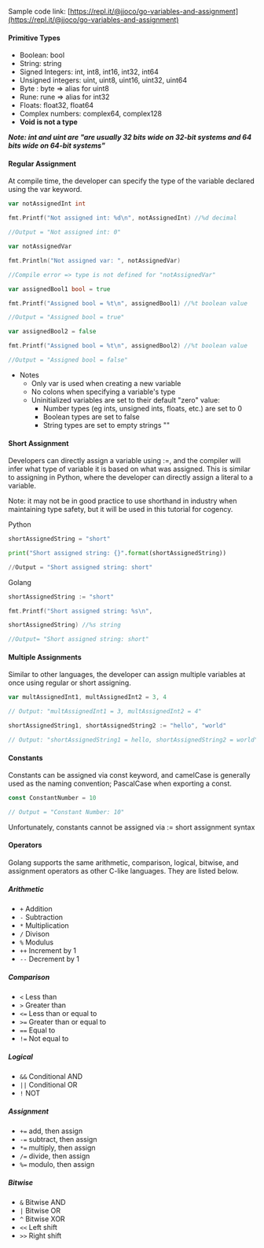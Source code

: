Sample code link: [https://repl.it/@jjoco/go-variables-and-assignment](https://repl.it/@jjoco/go-variables-and-assignment)

#### Primitive Types

- Boolean: bool
- String: string
- Signed Integers: int, int8, int16, int32, int64
- Unsigned integers: uint, uint8, uint16, uint32, uint64
- Byte : byte => alias for uint8
- Rune: rune => alias for int32
- Floats: float32, float64
- Complex numbers: complex64, complex128
- **Void is not a type**

***Note: int and uint are "are usually 32 bits wide on 32-bit systems and 64 bits wide on 64-bit systems"***

#### Regular Assignment

At compile time, the developer can specify the type of the variable declared using the var keyword. 
```go
var notAssignedInt int

fmt.Printf("Not assigned int: %d\n", notAssignedInt) //%d decimal

//Output = "Not assigned int: 0"

var notAssignedVar

fmt.Println("Not assigned var: ", notAssignedVar)

//Compile error => type is not defined for "notAssignedVar"

var assignedBool1 bool = true

fmt.Printf("Assigned bool = %t\n", assignedBool1) //%t boolean value

//Output = "Assigned bool = true"

var assignedBool2 = false

fmt.Printf("Assigned bool = %t\n", assignedBool2) //%t boolean value

//Output = "Assigned bool = false"
```

- Notes
  - Only var is used when creating a new variable
  - No colons when specifying a variable's type
  - Uninitialized variables are set to their default "zero" value:
    - Number types (eg ints, unsigned ints, floats, etc.) are set to 0
    - Boolean types are set to false
    - String types are set to empty strings ""

#### Short Assignment

Developers can directly assign a variable using :=, and the compiler will infer what type of variable it is based on what was assigned. This is similar to assigning in Python, where the developer can directly assign a literal to a variable.

Note: it may not be in good practice to use shorthand in industry when maintaining type safety, but it will be used in this tutorial for cogency.

Python
```python
shortAssignedString = "short"

print("Short assigned string: {}".format(shortAssignedString))

//Output = "Short assigned string: short"
```

Golang
```go
shortAssignedString := "short"

fmt.Printf("Short assigned string: %s\n",

shortAssignedString) //%s string

//Output= "Short assigned string: short"
```

#### Multiple Assignments

Similar to other languages, the developer can assign multiple variables at once using regular or short assigning.
```go
var multAssignedInt1, multAssignedInt2 = 3, 4

// Output: "multAssignedInt1 = 3, multAssignedInt2 = 4"

shortAssignedString1, shortAssignedString2 := "hello", "world"

// Output: "shortAssignedString1 = hello, shortAssignedString2 = world"
```
#### Constants

Constants can be assigned via const keyword, and camelCase is generally used as the naming convention; PascalCase when exporting a const.
```go
const ConstantNumber = 10

// Output = "Constant Number: 10"
```
Unfortunately, constants cannot be assigned via := short assignment syntax

#### Operators

Golang supports the same arithmetic, comparison, logical, bitwise, and assignment operators as other C-like languages. They are listed below.

##### Arithmetic

- `+` Addition
- `-` Subtraction
- `*` Multiplication
- `/` Divison
- `%` Modulus
- `++` Increment by 1
- `--` Decrement by 1

##### Comparison

- `<` Less than
- `>` Greater than
- `<=` Less than or equal to
- `>=` Greater than or equal to
- `==` Equal to
- `!=` Not equal to

##### Logical

- `&&` Conditional AND
- `||` Conditional OR
- `!` NOT

##### Assignment

- `+=` add, then assign
- `-=` subtract, then assign
- `*=` multiply, then assign
- `/=` divide, then assign
- `%=` modulo, then assign

##### Bitwise

- `&` Bitwise AND
- `|` Bitwise OR
- `^` Bitwise XOR
- `<<` Left shift
- `>>` Right shift